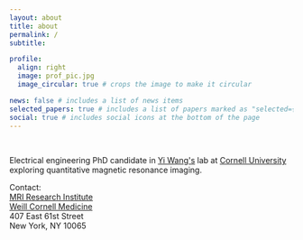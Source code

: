 ```yaml
---
layout: about
title: about
permalink: /
subtitle:

profile:
  align: right
  image: prof_pic.jpg
  image_circular: true # crops the image to make it circular

news: false # includes a list of news items
selected_papers: true # includes a list of papers marked as "selected={true}"
social: true # includes social icons at the bottom of the page
---
```

<meta name="google-site-verification" content="-2Lel70fQerU08j-3YOPwV_qUoQZ6miujHmWIE8PFew" /> <br>

Electrical engineering PhD candidate in
[Yi Wang's](https://radiology.weill.cornell.edu/research/mri-research-institute-mriri/yi-wang-laboratory)
lab at [Cornell University](https://www.ece.cornell.edu/ece) exploring
quantitative magnetic resonance imaging.

Contact: <br>
[MRI Research Institute](https://radiology.weill.cornell.edu/research/mri-research-institute-mriri)
<br> [Weill Cornell Medicine](https://research.weill.cornell.edu/)
<br> 407 East 61st Street <br> New York, NY 10065
<br>
